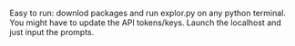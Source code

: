 Easy to run: downlod packages and run explor.py on any python terminal. You might have to update the API tokens/keys. Launch the localhost and just input the prompts.
